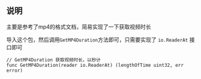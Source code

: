## 说明

主要是参考了mp4的格式文档，简易实现了一下获取视频时长

导入这个包，然后调用`GetMP4Duration`方法即可，只需要实现了 `io.ReaderAt` 接口即可

```
// GetMP4Duration 获取视频时长，以秒计
func GetMP4Duration(reader io.ReaderAt) (lengthOfTime uint32, err error)
```